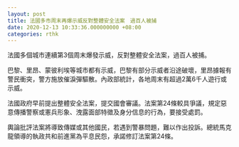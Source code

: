```yaml
---
layout: post
title: 法國多市周末再爆示威反對整體安全法案　過百人被捕
date: 2020-12-13 10:33:36.000000000 +08:00
categories: rthk
---
```


法國多個城市連續第3個周末爆發示威，反對整體安全法案，過百人被捕。

巴黎、里昂、蒙彼利埃等城市都有示威，巴黎有部分示威者沿途破壞，里昂據報有警民衝突，警方施放催淚彈驅散。內政部統計，各地周末有超過2萬6千人遊行或示威。

法國政府早前提出整體安全法案，提交國會審議。法案第24條較具爭議，規定惡意傳播警察或憲兵形象、洩露面部特徵及身分信息的行為，要接受處罰。

輿論批評法案將導致傳媒或其他國民，若遇到警暴問題，難以作出投訴。總統馬克龍領導的執政共和前進黨為平息民怨，承諾修訂法案第24條。
